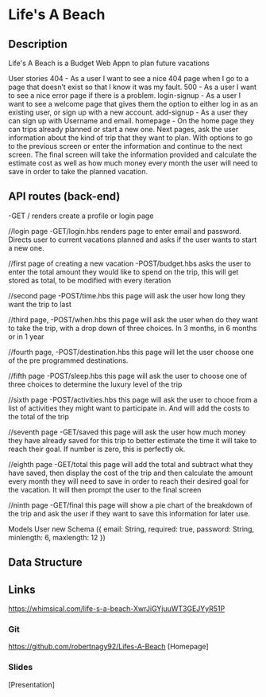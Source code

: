 # Life's A Beach

## Description

Life's A Beach is a Budget Web Appn to plan future vacations

User stories
404 - As a user I want to see a nice 404 page when I go to a page that doesn’t exist so that I know it was my fault.
500 - As a user I want to see a nice error page if there is a problem.
login-signup - As a user I want to see a welcome page that gives them the option to either log in as an existing user, or sign up with a new account.
add-signup - As a user they can sign up with Username and email.
homepage - On the home page they can trips already planned or start a new one.
Next pages, ask the user information about the kind of trip that they want to plan. With options to go to the previous screen or enter the information and continue to the next screen.
The final screen will take the information provided and calculate the estimate cost as well as how much money every month the user will need to save in order to take the planned vacation.

## API routes (back-end)

-GET /
renders create a profile or login page

//login page
-GET/login.hbs
renders page to enter email and password. Directs user to current vacations planned and asks if the user wants to start a new one.

//first page of creating a new vacation
-POST/budget.hbs
asks the user to enter the total amount they would like to spend on the trip, this will get stored as total, to be modified with every iteration

//second page
-POST/time.hbs
this page will ask the user how long they want the trip to last

//third page,
-POST/when.hbs
this page will ask the user when do they want to take the trip, with a drop down of three choices. In 3 months, in 6 months or in 1 year

//fourth page,
-POST/destination.hbs
this page will let the user choose one of the pre programmed destinations.

//fifth page
-POST/sleep.hbs
this page will ask the user to choose one of three choices to determine the luxury level of the trip

//sixth page
-POST/activities.hbs
this page will ask the user to chooe from a list of activities they might want to participate in. And will add the costs to the total of the trip

//seventh page
-GET/saved
this page will ask the user how much money they have already saved for this trip to better estimate the time it will take to reach their goal. If number is zero, this is perfectly ok.

//eighth page
-GET/total
this page will add the total and subtract what they have saved, then display the cost of the trip and then calculate the amount every month they will need to save in order to reach their desired goal for the vacation. It will then prompt the user to the final screen

//ninth page
-GET/final
this page will show a pie chart of the breakdown of the trip and ask the user if they want to save this information for later use.

Models
User new Schema ({ email: String, required: true, password: String, minlength: 6, maxlength: 12 })

## Data Structure

## Links

https://whimsical.com/life-s-a-beach-XwrJiGYjuuWT3GEJYyR51P

### Git

https://github.com/robertnagy92/Lifes-A-Beach
[Homepage]

### Slides

[Presentation]
